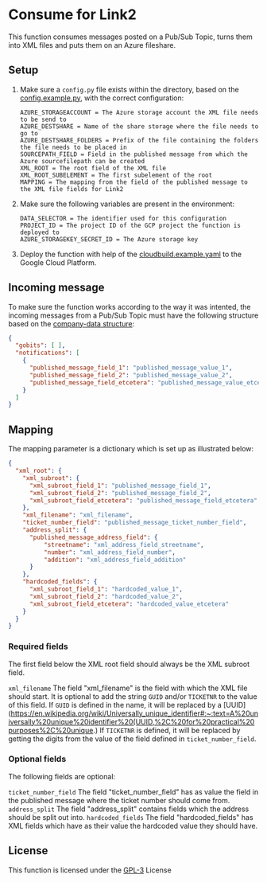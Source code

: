 # Consume for Link2
This function consumes messages posted on a Pub/Sub Topic, turns them into XML files and puts them on an Azure fileshare.

## Setup
1. Make sure a ```config.py``` file exists within the directory, based on the [config.example.py](config.example.py), with the correct configuration:
    ~~~
    AZURE_STORAGEACCOUNT = The Azure storage account the XML file needs to be send to
    AZURE_DESTSHARE = Name of the share storage where the file needs to go to
    AZURE_DESTSHARE_FOLDERS = Prefix of the file containing the folders the file needs to be placed in
    SOURCEPATH_FIELD = Field in the published message from which the Azure sourcefilepath can be created
    XML_ROOT = The root field of the XML file
    XML_ROOT_SUBELEMENT = The first subelement of the root
    MAPPING = The mapping from the field of the published message to the XML file fields for Link2
    ~~~
2. Make sure the following variables are present in the environment:
    ~~~
    DATA_SELECTOR = The identifier used for this configuration
    PROJECT_ID = The project ID of the GCP project the function is deployed to
    AZURE_STORAGEKEY_SECRET_ID = The Azure storage key
    ~~~
3. Deploy the function with help of the [cloudbuild.example.yaml](cloudbuild.example.yaml) to the Google Cloud Platform.

## Incoming message
To make sure the function works according to the way it was intented, the incoming messages from a Pub/Sub Topic must have the following structure based on the [company-data structure](https://vwt-digital.github.io/project-company-data.github.io/v1.1/schema):
~~~JSON
{
  "gobits": [ ],
  "notifications": [
    {
      "published_message_field_1": "published_message_value_1",
      "published_message_field_2": "published_message_value_2",
      "published_message_field_etcetera": "published_message_value_etcetera"
    }
  ]
}
~~~

## Mapping
The mapping parameter is a dictionary which is set up as illustrated below:
~~~JSON
{
  "xml_root": {
    "xml_subroot": {
      "xml_subroot_field_1": "published_message_field_1",
      "xml_subroot_field_2": "published_message_field_2",
      "xml_subroot_field_etcetera": "published_message_field_etcetera"
    },
    "xml_filename": "xml_filename",
    "ticket_number_field": "published_message_ticket_number_field",
    "address_split": {
      "published_message_address_field": {
          "streetname": "xml_address_field_streetname",
          "number": "xml_address_field_number",
          "addition": "xml_address_field_addition"
      }
    },
    "hardcoded_fields": {
      "xml_subroot_field_1": "hardcoded_value_1",
      "xml_subroot_field_2": "hardcoded_value_2",
      "xml_subroot_field_etcetera": "hardcoded_value_etcetera"
    }
  }
}
~~~
### Required fields
The first field below the XML root field should always be the XML subroot field.

```xml_filename``` The field "xml_filename" is the field with which the XML file should start.
It is optional to add the string ```GUID``` and/or ```TICKETNR``` to the value of this field.
If ```GUID``` is defined in the name, it will be replaced by a [UUID](https://en.wikipedia.org/wiki/Universally_unique_identifier#:~:text=A%20universally%20unique%20identifier%20(UUID,%2C%20for%20practical%20purposes%2C%20unique.)
If ```TICKETNR``` is defined, it will be replaced by getting the digits from the value of the field defined in ```ticket_number_field```.

### Optional fields
The following fields are optional:

```ticket_number_field``` The field "ticket_number_field" has as value the field in the published message where the ticket number should come from.
```address_split``` The field "address_split" contains fields which the address should be split out into.
```hardcoded_fields``` The field "hardcoded_fields" has XML fields which have as their value the hardcoded value they should have.

## License
This function is licensed under the [GPL-3](https://www.gnu.org/licenses/gpl-3.0.en.html) License
